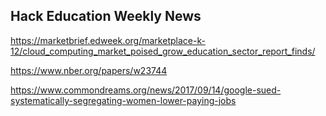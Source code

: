 ## Hack Education Weekly News

https://marketbrief.edweek.org/marketplace-k-12/cloud_computing_market_poised_grow_education_sector_report_finds/

https://www.nber.org/papers/w23744

https://www.commondreams.org/news/2017/09/14/google-sued-systematically-segregating-women-lower-paying-jobs
